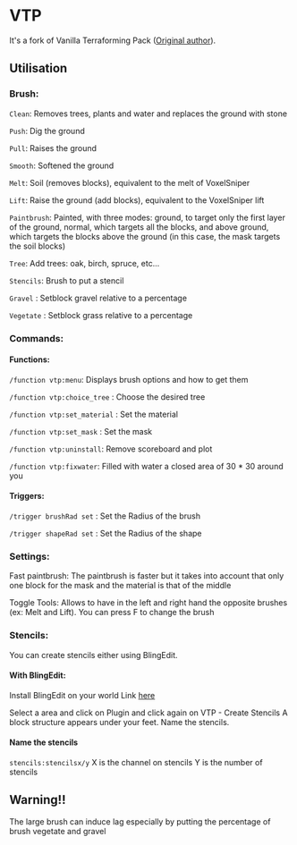 # VTP

It's a fork of Vanilla Terraforming Pack ([Original author](https://www.planetminecraft.com/mod/vanilla-terraforming-pack-datapack-4124905/)). 


## Utilisation

### Brush:
`Clean`: Removes trees, plants and water and replaces the ground with stone

`Push`: Dig the ground

`Pull`: Raises the ground

`Smooth`: Softened the ground

`Melt`: Soil (removes blocks), equivalent to the melt of VoxelSniper

`Lift`: Raise the ground (add blocks), equivalent to the VoxelSniper lift

`Paintbrush`: Painted, with three modes: ground, to target only the first layer of the ground, normal, which targets all the blocks, and above ground, which targets the blocks above the ground (in this case, the mask targets the soil blocks)

`Tree`: Add trees: oak, birch, spruce, etc...

`Stencils`: Brush to put a stencil

`Gravel` : Setblock gravel relative to a percentage

`Vegetate` : Setblock grass relative to a percentage


### Commands:

#### Functions:
`/function vtp:menu`: Displays brush options and how to get them

`/function vtp:choice_tree` : Choose the desired tree

`/function vtp:set_material` : Set the material

`/function vtp:set_mask` : Set the mask

`/function vtp:uninstall`: Remove scoreboard and plot

`/function vtp:fixwater`: Filled with water a closed area of 30 * 30 around you

#### Triggers:

`/trigger brushRad set` : Set the Radius of the brush

`/trigger shapeRad set` : Set the Radius of the shape


### Settings:

Fast paintbrush: The paintbrush is faster but it takes into account that only one block for the mask and the material is that of the middle

Toggle Tools: Allows to have in the left and right hand the opposite brushes (ex: Melt and Lift). You can press F to change the brush

### Stencils:

You can create stencils either using BlingEdit.

#### With BlingEdit:

Install BlingEdit on your world Link [here](https://www.reddit.com/r/BlingEdit/comments/9pdd2w/subreddit_plugin_list/)

Select a area and click on Plugin and click again on VTP - Create Stencils
A block structure appears under your feet. Name the stencils.


#### Name the stencils
`stencils:stencilsx/y`
X is the channel on stencils
Y is the number of stencils


## Warning!!

The large brush can induce lag especially by putting the percentage of brush vegetate and gravel

